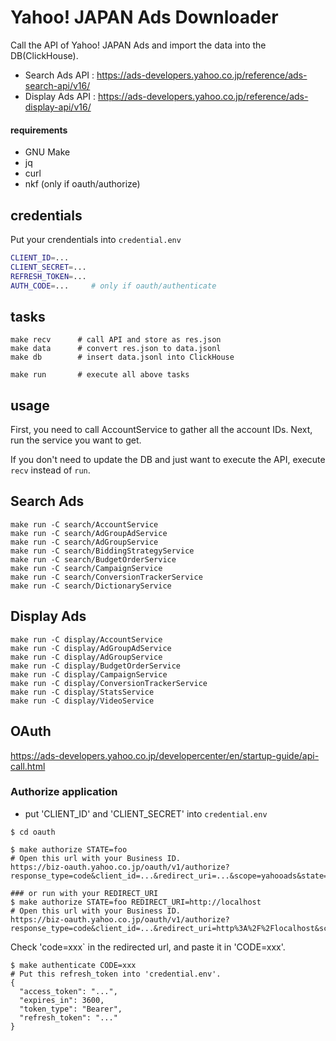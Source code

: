 # Yahoo! JAPAN Ads Downloader

Call the API of Yahoo! JAPAN Ads and import the data into the DB(ClickHouse).

* Search Ads API  : https://ads-developers.yahoo.co.jp/reference/ads-search-api/v16/
* Display Ads API : https://ads-developers.yahoo.co.jp/reference/ads-display-api/v16/

#### requirements
* GNU Make
* jq
* curl
* nkf (only if oauth/authorize)

## credentials

Put your crendentials into `credential.env`

```bash
CLIENT_ID=...
CLIENT_SECRET=...
REFRESH_TOKEN=...
AUTH_CODE=...     # only if oauth/authenticate
```

## tasks

```console
make recv      # call API and store as res.json
make data      # convert res.json to data.jsonl
make db        # insert data.jsonl into ClickHouse

make run       # execute all above tasks
```

## usage

First, you need to call AccountService to gather all the account IDs.
Next, run the service you want to get.

If you don't need to update the DB and just want to execute the API, execute `recv` instead of `run`.

## Search Ads

```console
make run -C search/AccountService
make run -C search/AdGroupAdService
make run -C search/AdGroupService
make run -C search/BiddingStrategyService
make run -C search/BudgetOrderService
make run -C search/CampaignService
make run -C search/ConversionTrackerService
make run -C search/DictionaryService
```

## Display Ads

```console
make run -C display/AccountService
make run -C display/AdGroupAdService
make run -C display/AdGroupService
make run -C display/BudgetOrderService
make run -C display/CampaignService
make run -C display/ConversionTrackerService
make run -C display/StatsService
make run -C display/VideoService
```

## OAuth

https://ads-developers.yahoo.co.jp/developercenter/en/startup-guide/api-call.html

### Authorize application

* put 'CLIENT_ID' and 'CLIENT_SECRET' into `credential.env`

```console
$ cd oauth

$ make authorize STATE=foo
# Open this url with your Business ID.
https://biz-oauth.yahoo.co.jp/oauth/v1/authorize?response_type=code&client_id=...&redirect_uri=...&scope=yahooads&state=foo

### or run with your REDIRECT_URI
$ make authorize STATE=foo REDIRECT_URI=http://localhost
# Open this url with your Business ID.
https://biz-oauth.yahoo.co.jp/oauth/v1/authorize?response_type=code&client_id=...&redirect_uri=http%3A%2F%2Flocalhost&scope=yahooads&state=foo
```

Check 'code=xxx` in the redirected url, and paste it in 'CODE=xxx'.

```console
$ make authenticate CODE=xxx
# Put this refresh_token into 'credential.env'.
{
  "access_token": "...",
  "expires_in": 3600,
  "token_type": "Bearer",
  "refresh_token": "..."
}
```

